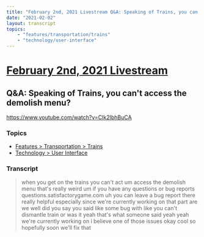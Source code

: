 ```yaml
---
title: "February 2nd, 2021 Livestream Q&A: Speaking of Trains, you can't access the demolish menu?"
date: "2021-02-02"
layout: transcript
topics:
    - "features/transportation/trains"
    - "technology/user-interface"
---
```

# [February 2nd, 2021 Livestream](../2021-02-02.md)
## Q&A: Speaking of Trains, you can't access the demolish menu?
https://www.youtube.com/watch?v=CIk2IbhBuCA

### Topics
* [Features > Transportation > Trains](../topics/features/transportation/trains.md)
* [Technology > User Interface](../topics/technology/user-interface.md)

### Transcript

> when you get on the trains you can't act um access the demolish menu that's really weird um if you have any questions or bug reports questions.satisfactorygame.com uh you can leave a bug report there really helpful especially since we're currently working on that part are we well did you say you said like some bug with like you can't dismantle train or was it yeah that's what someone said yeah yeah we're currently working on i believe one of those issues okay cool so hopefully soon we'll fix that
